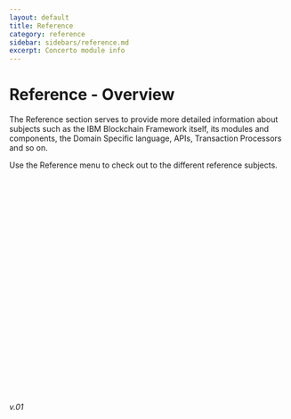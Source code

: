 ```yaml
---
layout: default
title: Reference 
category: reference
sidebar: sidebars/reference.md
excerpt: Concerto module info
---
```


# Reference - Overview 


The Reference section serves to provide more detailed information about subjects such as the IBM Blockchain Framework itself, its modules and components, the Domain Specific language, APIs, Transaction Processors and so on.

Use the Reference menu to check out to the different reference subjects.


<p>&nbsp;</p>
<p>&nbsp;</p>
<p>&nbsp;</p>
<p>&nbsp;</p>
<p>&nbsp;</p>
<p>&nbsp;</p>
<p>&nbsp;</p>
<p>&nbsp;</p>
<p>&nbsp;</p>
<div</div>
<div</div>
<div</div>
<div</div>
<p>&nbsp;</p>
<p>&nbsp;</p>
<p>&nbsp;</p>
<p>&nbsp;</p>

*v.01*

